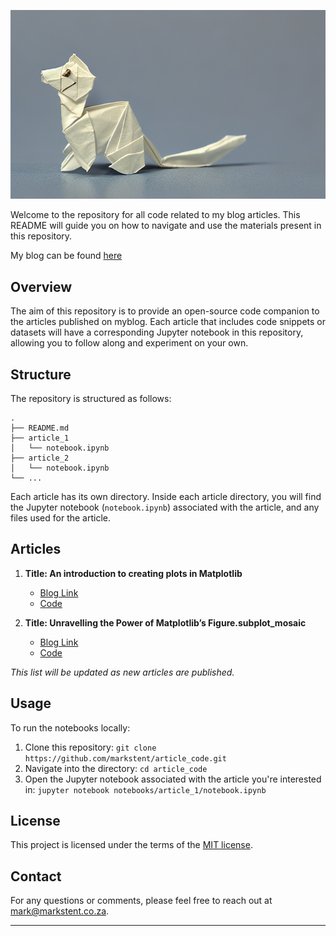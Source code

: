 
![Header](blog_header.png)

Welcome to the repository for all code related to my blog articles. This README will guide you on how to navigate and use the materials present in this repository.

My blog can be found [here](https://medium.com/@markstent)

## Overview

The aim of this repository is to provide an open-source code companion to the articles published on myblog. Each article that includes code snippets or datasets will have a corresponding Jupyter notebook in this repository, allowing you to follow along and experiment on your own.

## Structure

The repository is structured as follows:

```
.
├── README.md
├── article_1
│   └── notebook.ipynb
├── article_2
│   └── notebook.ipynb
└── ...
```

Each article has its own directory. Inside each article directory, you will find the Jupyter notebook (`notebook.ipynb`) associated with the article, and any files used for the article.

## Articles

1. **Title: An introduction to creating plots in Matplotlib**
   - [Blog Link](https://medium.com/@markstent/an-introduction-to-creating-plots-in-matplotlib-9e15fa7a4106)
   - [Code](matplotlib/matplotlib_basics.ipynb)

2. **Title: Unravelling the Power of Matplotlib’s Figure.subplot_mosaic**
   - [Blog Link](https://medium.com/@markstent/unravelling-the-power-of-matplotlibs-figure-subplot-mosaic-db01be8b391c)
   - [Code](subplot_mosaic/subplot_mosaic.ipynb)

*This list will be updated as new articles are published.*

## Usage

To run the notebooks locally:

1. Clone this repository:  `git clone https://github.com/markstent/article_code.git`
2. Navigate into the directory:  `cd article_code`
3. Open the Jupyter notebook associated with the article you're interested in:  `jupyter notebook notebooks/article_1/notebook.ipynb`


## License

This project is licensed under the terms of the [MIT license](https://github.com/markstent/article_code/blob/main/LICENSE).

## Contact

For any questions or comments, please feel free to reach out at [mark@markstent.co.za](mailto:mark@markstent.co.za).

---

